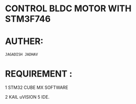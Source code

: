 # CONTROL BLDC MOTOR WITH STM3F746

# AUTHER:
	JAGADISH JADHAV
# REQUIREMENT :
1 STM32 CUBE MX SOFTWARE

2 KAIL uVISION 5 IDE.
